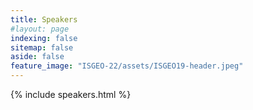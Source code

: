 ```yaml
---
title: Speakers
#layout: page
indexing: false
sitemap: false
aside: false
feature_image: "ISGEO-22/assets/ISGEO19-header.jpeg"
---
```


{% include speakers.html %}
